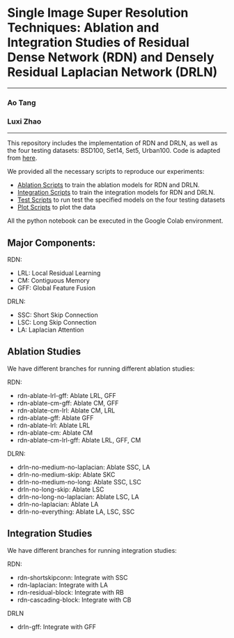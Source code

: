# Single Image Super Resolution Techniques: Ablation and Integration Studies of Residual Dense Network (RDN) and Densely Residual Laplacian Network (DRLN)

---
### Ao Tang
### Luxi Zhao

---

This repository includes the implementation of RDN and DRLN, as well as the four testing datasets: BSD100, Set14, Set5, Urban100. 
Code is adapted from [here](https://github.com/saeed-anwar/DRLN).

We provided all the necessary scripts to reproduce our experiments:

- [Ablation Scripts](ablation_script) to train the ablation models for RDN and DRLN.
- [Integration Scripts](integration_script) to train the integration models for RDN and DRLN.
- [Test Scripts](test_script) to run test the specified models on the four testing datasets
- [Plot Scripts](plot_script) to plot the data

All the python notebook can be executed in the Google Colab environment.
## Major Components:
RDN:
- LRL: Local Residual Learning
- CM: Contiguous Memory
- GFF: Global Feature Fusion

DRLN:
- SSC: Short Skip Connection
- LSC: Long Skip Connection
- LA: Laplacian Attention

## Ablation Studies
We have different branches for running different ablation studies:

RDN:
- rdn-ablate-lrl-gff: Ablate LRL, GFF
- rdn-ablate-cm-gff: Ablate CM, GFF
- rdn-ablate-cm-lrl: Ablate CM, LRL
- rdn-ablate-gff: Ablate GFF
- rdn-ablate-lrl: Ablate LRL
- rdn-ablate-cm: Ablate CM
- rdn-ablate-cm-lrl-gff: Ablate LRL, GFF, CM

DLRN:
- drln-no-medium-no-laplacian: Ablate SSC, LA
- drln-no-medium-skip: Ablate SKC
- drln-no-medium-no-long: Ablate SSC, LSC
- drln-no-long-skip: Ablate LSC
- drln-no-long-no-laplacian: Ablate LSC, LA
- drln-no-laplacian: Ablate LA
- drln-no-everything: Ablate LA, LSC, SSC

## Integration Studies
We have different branches for running integration studies:

RDN:
- rdn-shortskipconn: Integrate with SSC
- rdn-laplacian: Integrate with LA
- rdn-residual-block: Integrate with RB
- rdn-cascading-block: Integrate with CB

DRLN
- drln-gff: Integrate with GFF